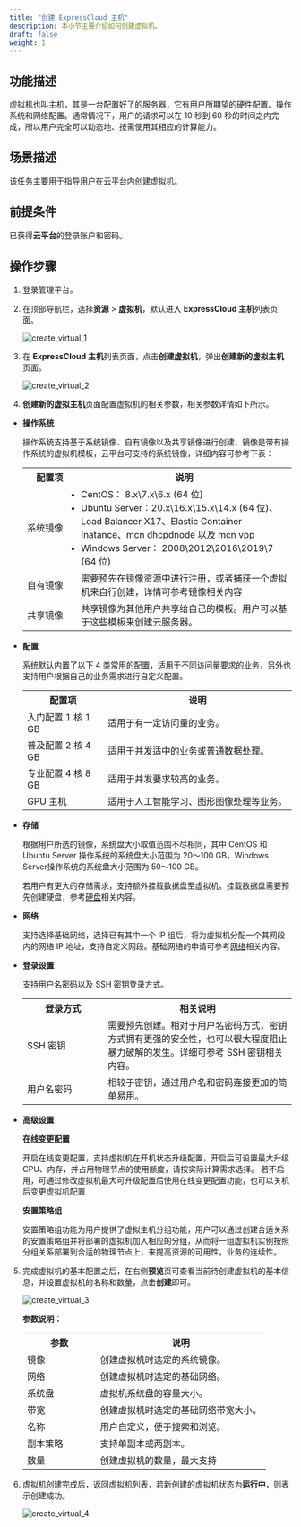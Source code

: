 ```yaml
---
title: "创建 ExpressCloud 主机"
description: 本小节主要介绍如何创建虚拟机。
draft: false
weight: 1
---
```


## 功能描述

虚拟机也叫主机，其是一台配置好了的服务器，它有用户所期望的硬件配置、操作系统和网络配置。通常情况下，用户的请求可以在 10 秒到 60 秒的时间之内完成，所以用户完全可以动态地、按需使用其相应的计算能力。


## 场景描述

该任务主要用于指导用户在云平台内创建虚拟机。

## 前提条件

已获得**云平台**的登录账户和密码。


## 操作步骤

1. 登录管理平台。

2. 在顶部导航栏，选择**资源** > **虚拟机**，默认进入 **ExpressCloud 主机**列表页面。

   ![create_virtual_1](../../../_images/create_virtual_1.png)

3. 在 **ExpressCloud 主机**列表页面，点击**创建虚拟机**，弹出**创建新的虚拟主机**页面。

   ![create_virtual_2](../../../_images/create_virtual_2.png)


4. **创建新的虚拟主机**页面配置虚拟机的相关参数，相关参数详情如下所示。

- **操作系统**

   操作系统支持基于系统镜像、自有镜像以及共享镜像进行创建，镜像是带有操作系统的虚拟机模板，云平台可支持的系统镜像，详细内容可参考下表：

  <table>
  <tr>
     <th style="width:20%">配置项</th> 
     <th style="width:80%">说明</th>
  </tr>
  <tr>
     <td>系统镜像</td>
     <td>
      <li>CentOS： 8.x\7.x\6.x (64 位)</li>
      <li>Ubuntu Server：20.x\16.x\15.x\14.x (64 位)、Load Balancer X17、Elastic Container Inatance、mcn dhcpdnode 以及 mcn vpp</li>
      <li>Windows Server： 2008\2012\2016\2019\7 (64 位)</li>
     </td>
  </tr>
  <tr>
     <td>自有镜像</td>
     <td>需要预先在镜像资源中进行注册，或者捕获一个虚拟机来自行创建，详情可参考镜像相关内容</td>
  </tr>
  <tr>
     <td>共享镜像</td>
     <td>共享镜像为其他用户共享给自己的模板。用户可以基于这些模板来创建云服务器。</td>
  </tr>
  </table>

- **配置**

  系统默认内置了以下 4 类常用的配置，适用于不同访问量要求的业务，另外也支持用户根据自己的业务需求进行自定义配置。  

  <table>
  <tr>
    <th style="width:30%">配置项</th> 
    <th style="width:70%">说明</th>
  </tr>
  <tr>
    <td>入门配置 1 核 1 GB</td>
    <td>适用于有一定访问量的业务。</td>
  </tr>
  <tr>
    <td>普及配置 2 核 4 GB</td>
    <td>适用于并发适中的业务或普通数据处理。</td>
  </tr>
  <tr>
    <td>专业配置 4 核 8 GB</td>
    <td>适用于并发要求较高的业务。</td>
  </tr>
  <tr>
    <td>GPU 主机</td>
    <td>适用于人工智能学习、图形图像处理等业务。</td>
  </tr>
  </table>
 
 - **存储**

   根据用户所选的镜像，系统盘大小取值范围不尽相同，其中 CentOS 和 Ubuntu Server 操作系统的系统盘大小范围为 20～100 GB，Windows Server操作系统的系统盘大小范围为 50～100 GB。

   若用户有更大的存储需求，支持额外挂载数据盘至虚拟机。挂载数据盘需要预先创建硬盘，参考[硬盘](/resource/storage/create_disk)相关内容。

- **网络**
  
  支持选择基础网络，选择已有其中一个 IP 组后，将为虚拟机分配一个其网段内的网络 IP 地址，支持自定义网段。基础网络的申请可参考[网络](/resource/network/virtual_net/network)相关内容。
  
- **登录设置**

  支持用户名密码以及 SSH 密钥登录方式。

  <table>
  <tr>
    <th style="width:30%">登录方式</th> 
    <th style="width:70%">相关说明</th>
  </tr>
  <tr>
    <td> SSH 密钥</td>
    <td>需要预先创建。相对于用户名密码方式，密钥方式拥有更强的安全性，也可以很大程度阻止暴力破解的发生。详细可参考 SSH 密钥相关内容。</td>
  </tr>
  <tr>
    <td>用户名密码</td>
    <td>相较于密钥，通过用户名和密码连接更加的简单易用。</td>
  </tr>
  </table>

- **高级设置**
  
  **在线变更配置**

  开启在线变更配置，支持虚拟机在开机状态升级配置，开启后可设置最大升级CPU、内存，并占用物理节点的使用额度，请按实际计算需求选择。
  若不启用，可通过修改虚拟机最大可升级配置后使用在线变更配置功能，也可以关机后变更虚拟机配置

  **安置策略组**

  安置策略组功能为用户提供了虚拟主机分组功能，用户可以通过创建合适关系的安置策略组并将部署的虚拟机加入相应的分组，从而将一组虚拟机实例按照分组关系部署到合适的物理节点上，来提高资源的可用性，业务的连续性。


5. 完成虚拟机的基本配置之后，在右侧**预览**页可查看当前待创建虚拟机的基本信息，并设置虚拟机的名称和数量，点击**创建**即可。

   ![create_virtual_3](../../../_images/create_virtual_3.png)

   **参数说明：**
   <table>
   <tr>
      <th style="width:30%">参数</th> 
      <th style="width:70%">说明</th>
   </tr>
   <tr>
      <td> 镜像</td>
      <td>创建虚拟机时选定的系统镜像。</td>
   </tr>
   <tr>
      <td> 网络</td>
      <td>创建虚拟机时选定的基础网络。</td>
   </tr>
   <tr>
      <td> 系统盘</td>
      <td>虚拟机系统盘的容量大小。</td>
   </tr>
   <tr>
      <td> 带宽</td>
      <td>创建虚拟机时选定的基础网络带宽大小。</td>
   </tr>
   <tr>
      <td> 名称</td>
      <td>用户自定义，便于搜索和浏览。</td>
   </tr>
   <tr>
      <td>副本策略</td>
      <td>支持单副本或两副本。</td>
   </tr>
   <tr>
      <td>数量</td>
      <td>创建虚拟机的数量，最大支持 </td>
   </tr>
   </table>

6. 虚拟机创建完成后，返回虚拟机列表，若新创建的虚拟机状态为**运行中**，则表示创建成功。

   ![create_virtual_4](../../../_images/create_virtual_4.png)


  




